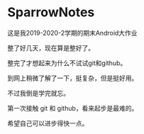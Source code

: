 # SparrowNotes

这是我2019-2020-2学期的期末Android大作业

整了好几天，现在算是整好了。

整完了才想起来为什么不试试git和github。

到网上稍微了解了一下，挺复杂，但是挺好用。

不过我倒是学完就忘。

第一次接触 git 和 github，看来起步是最难的。

希望自己可以进步得快一点。
